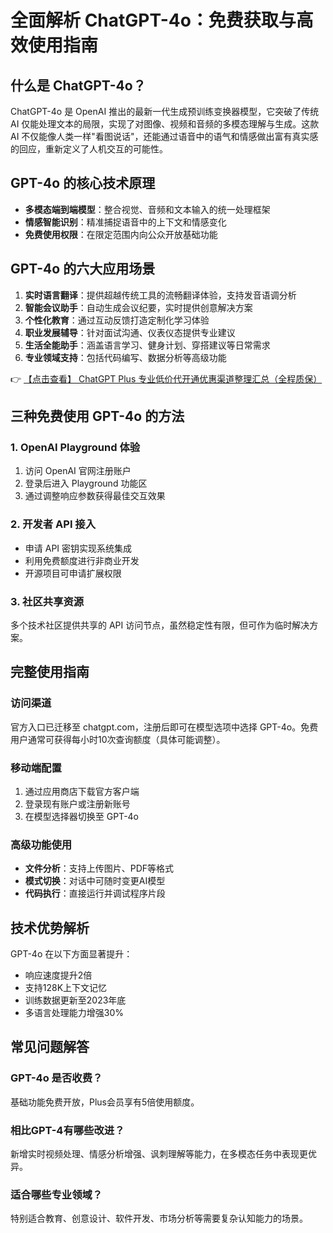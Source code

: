 # 全面解析 ChatGPT-4o：免费获取与高效使用指南

## 什么是 ChatGPT-4o？

ChatGPT-4o 是 OpenAI 推出的最新一代生成预训练变换器模型，它突破了传统 AI 仅能处理文本的局限，实现了对图像、视频和音频的多模态理解与生成。这款 AI 不仅能像人类一样"看图说话"，还能通过语音中的语气和情感做出富有真实感的回应，重新定义了人机交互的可能性。

## GPT-4o 的核心技术原理

- **多模态端到端模型**：整合视觉、音频和文本输入的统一处理框架
- **情感智能识别**：精准捕捉语音中的上下文和情感变化
- **免费使用权限**：在限定范围内向公众开放基础功能

## GPT-4o 的六大应用场景

1. **实时语言翻译**：提供超越传统工具的流畅翻译体验，支持发音语调分析
2. **智能会议助手**：自动生成会议纪要，实时提供创意解决方案
3. **个性化教育**：通过互动反馈打造定制化学习体验
4. **职业发展辅导**：针对面试沟通、仪表仪态提供专业建议
5. **生活全能助手**：涵盖语言学习、健身计划、穿搭建议等日常需求
6. **专业领域支持**：包括代码编写、数据分析等高级功能

👉 [【点击查看】 ChatGPT Plus 专业低价代开通优惠渠道整理汇总（全程质保）](https://bit.ly/DaiKai)

## 三种免费使用 GPT-4o 的方法

### 1. OpenAI Playground 体验

1. 访问 OpenAI 官网注册账户
2. 登录后进入 Playground 功能区
3. 通过调整响应参数获得最佳交互效果

### 2. 开发者 API 接入

- 申请 API 密钥实现系统集成
- 利用免费额度进行非商业开发
- 开源项目可申请扩展权限

### 3. 社区共享资源

多个技术社区提供共享的 API 访问节点，虽然稳定性有限，但可作为临时解决方案。

## 完整使用指南

### 访问渠道
官方入口已迁移至 chatgpt.com，注册后即可在模型选项中选择 GPT-4o。免费用户通常可获得每小时10次查询额度（具体可能调整）。

### 移动端配置
1. 通过应用商店下载官方客户端
2. 登录现有账户或注册新账号
3. 在模型选择器切换至 GPT-4o

### 高级功能使用
- **文件分析**：支持上传图片、PDF等格式
- **模式切换**：对话中可随时变更AI模型
- **代码执行**：直接运行并调试程序片段

## 技术优势解析

GPT-4o 在以下方面显著提升：
- 响应速度提升2倍
- 支持128K上下文记忆
- 训练数据更新至2023年底
- 多语言处理能力增强30%

## 常见问题解答

### GPT-4o 是否收费？
基础功能免费开放，Plus会员享有5倍使用额度。

### 相比GPT-4有哪些改进？
新增实时视频处理、情感分析增强、讽刺理解等能力，在多模态任务中表现更优异。

### 适合哪些专业领域？
特别适合教育、创意设计、软件开发、市场分析等需要复杂认知能力的场景。